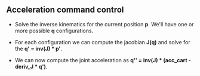 ## Acceleration command control

- Solve the inverse kinematics for the current position **p**. We'll have one or more possible **q** configurations.

- For each configuration we can compute the jacobian **J(q)** and solve for the **q' = inv(J) * p'**.

- We can now compute the joint acceleration as **q'' = inv(J) * (acc_cart - deriv_J * q')**.

